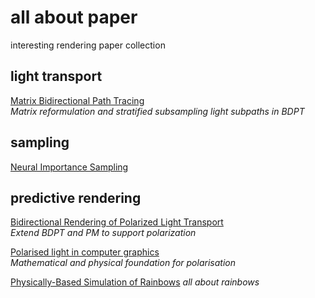 # all about paper
interesting rendering paper collection

## light transport
[Matrix Bidirectional Path Tracing](https://www.ci.i.u-tokyo.ac.jp/~hachisuka/mbdpt.pdf)  
*Matrix reformulation and stratified subsampling light subpaths in BDPT*


## sampling
[Neural Importance Sampling](http://drz.disneyresearch.com/~jnovak/publications/NIS/index.html)

## predictive rendering
[Bidirectional Rendering of Polarized Light Transport](http://giga.cps.unizar.es/~ajarabo/pubs/polarizationCEIG16/downloads/Jarabo_ceig16.pdf)  
*Extend BDPT and PM to support polarization*

[Polarised light in computer graphics](https://dl-acm-org.ezproxy.is.cuni.cz/citation.cfm?id=2407791)  
*Mathematical and physical foundation for polarisation*

[Physically-Based Simulation of Rainbows](http://graphics.ucsd.edu/~henrik/papers/physically_based_simulation_of_rainbows.pdf)
*all about rainbows*
